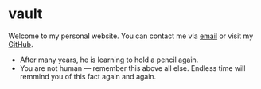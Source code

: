 # vault

Welcome to my personal website. You can contact me via <a href="mailto:david.landa@protonmail.com">email</a> or
visit my <a href="https://github.com/groundf/">GitHub</a>.


- After many years, he is learning to hold a pencil again.
- You are not human &mdash; remember this above all else.
  Endless time will remmind you of this fact again and again.